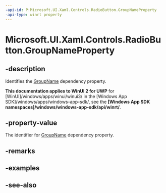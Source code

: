 ```yaml
---
-api-id: P:Microsoft.UI.Xaml.Controls.RadioButton.GroupNameProperty
-api-type: winrt property
---
```


<!-- Property syntax
public Windows.UI.Xaml.DependencyProperty GroupNameProperty { get; }
-->

# Microsoft.UI.Xaml.Controls.RadioButton.GroupNameProperty

## -description
Identifies the [GroupName](radiobutton_groupname.md) dependency property.

**This documentation applies to WinUI 2 for UWP** for [WinUI]/windows/apps/winui/winui3/ in the [Windows App SDK]/windows/apps/windows-app-sdk/, see the **[Windows App SDK namespaces]/windows/windows-app-sdk/api/winrt/**.

## -property-value
The identifier for [GroupName](radiobutton_groupname.md) dependency property.

## -remarks

## -examples

## -see-also
